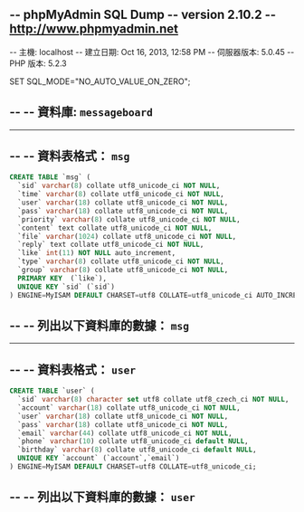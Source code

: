 ﻿-- phpMyAdmin SQL Dump
-- version 2.10.2
-- http://www.phpmyadmin.net
-- 
-- 主機: localhost
-- 建立日期: Oct 16, 2013, 12:58 PM
-- 伺服器版本: 5.0.45
-- PHP 版本: 5.2.3

SET SQL_MODE="NO_AUTO_VALUE_ON_ZERO";

-- 
-- 資料庫: `messageboard`
-- 

-- --------------------------------------------------------

-- 
-- 資料表格式： `msg`
-- 
```SQL
CREATE TABLE `msg` (
  `sid` varchar(8) collate utf8_unicode_ci NOT NULL,
  `time` varchar(8) collate utf8_unicode_ci NOT NULL,
  `user` varchar(18) collate utf8_unicode_ci NOT NULL,
  `pass` varchar(18) collate utf8_unicode_ci NOT NULL,
  `priority` varchar(8) collate utf8_unicode_ci NOT NULL,
  `content` text collate utf8_unicode_ci NOT NULL,
  `file` varchar(1024) collate utf8_unicode_ci NOT NULL,
  `reply` text collate utf8_unicode_ci NOT NULL,
  `like` int(11) NOT NULL auto_increment,
  `type` varchar(8) collate utf8_unicode_ci NOT NULL,
  `group` varchar(8) collate utf8_unicode_ci NOT NULL,
  PRIMARY KEY  (`like`),
  UNIQUE KEY `sid` (`sid`)
) ENGINE=MyISAM DEFAULT CHARSET=utf8 COLLATE=utf8_unicode_ci AUTO_INCREMENT=1 ;
```
-- 
-- 列出以下資料庫的數據： `msg`
-- 


-- --------------------------------------------------------

-- 
-- 資料表格式： `user`
-- 
```SQL
CREATE TABLE `user` (
  `sid` varchar(8) character set utf8 collate utf8_czech_ci NOT NULL,
  `account` varchar(18) collate utf8_unicode_ci NOT NULL,
  `user` varchar(18) collate utf8_unicode_ci NOT NULL,
  `pass` varchar(18) collate utf8_unicode_ci NOT NULL,
  `email` varchar(44) collate utf8_unicode_ci NOT NULL,
  `phone` varchar(10) collate utf8_unicode_ci default NULL,
  `birthday` varchar(8) collate utf8_unicode_ci default NULL,
  UNIQUE KEY `account` (`account`,`email`)
) ENGINE=MyISAM DEFAULT CHARSET=utf8 COLLATE=utf8_unicode_ci;
```
-- 
-- 列出以下資料庫的數據： `user`
-- 


